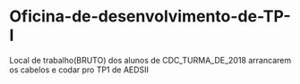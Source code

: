 # Oficina-de-desenvolvimento-de-TP-I
Local de trabalho(BRUTO) dos alunos de CDC_TURMA_DE_2018 arrancarem os cabelos e codar pro TP1 de AEDSII
